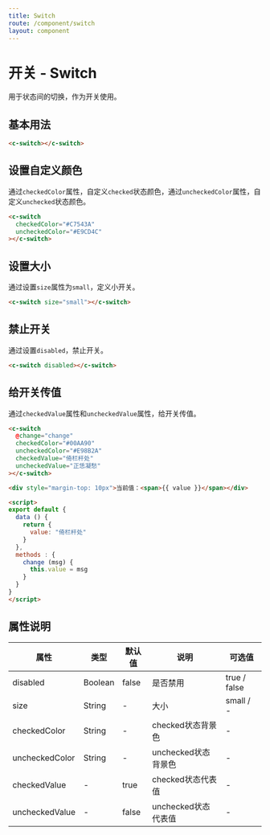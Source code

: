 ```yaml
---
title: Switch
route: /component/switch
layout: component
---
```


# 开关 - Switch
用于状态间的切换，作为开关使用。


## 基本用法

```html
<c-switch></c-switch>
```

## 设置自定义颜色
通过`checkedColor`属性，自定义`checked`状态颜色，通过`uncheckedColor`属性，自定义`unchecked`状态颜色。
```html
<c-switch
  checkedColor="#C7543A"
  uncheckedColor="#E9CD4C"
></c-switch>
```

## 设置大小
通过设置`size`属性为`small`，定义小开关。

```html
<c-switch size="small"></c-switch>
```

## 禁止开关
通过设置`disabled`，禁止开关。

```html
<c-switch disabled></c-switch>
```

## 给开关传值
通过`checkedValue`属性和`uncheckedValue`属性，给开关传值。

```html
<c-switch
  @change="change"
  checkedColor="#00AA90"
  uncheckedColor="#E98B2A"
  checkedValue="倚栏杆处"
  uncheckedValue="正恁凝愁"
></c-switch>

<div style="margin-top: 10px">当前值：<span>{{ value }}</span></div>

<script>
export default {
  data () {
    return {
      value: "倚栏杆处"
    }
  },
  methods : {
    change (msg) {
      this.value = msg
    }
  }
}
</script>
```

## 属性说明

| 属性 | 类型 | 默认值 | 说明 | 可选值 |
|-----|------|-------|-----|-------|
| disabled | Boolean | false | 是否禁用 | true / false |
| size | String | - | 大小 | small / - |
| checkedColor | String | - | checked状态背景色 | - |
| uncheckedColor | String | - | unchecked状态背景色 | - |
| checkedValue | - | true | checked状态代表值 | - |
| uncheckedValue | - | false | unchecked状态代表值 | - |
